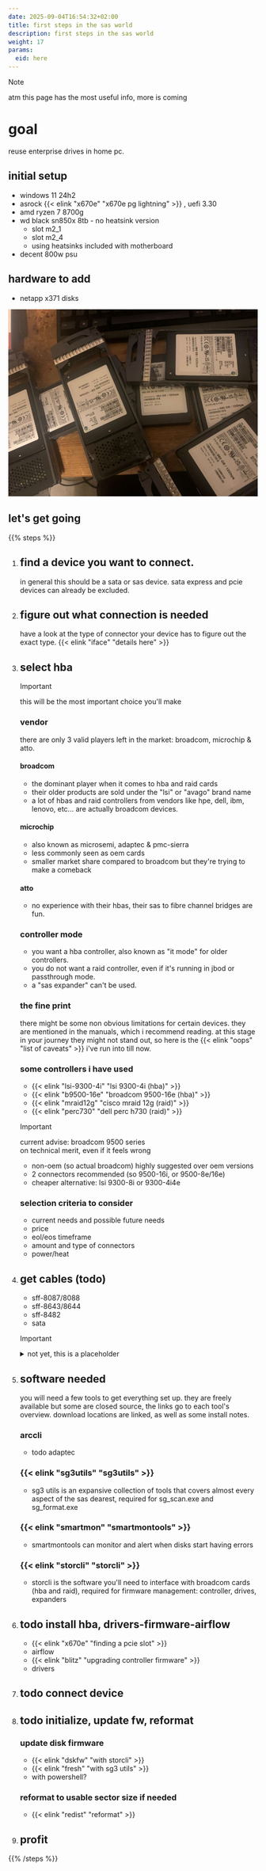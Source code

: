 ```yaml
---
date: 2025-09-04T16:54:32+02:00
title: first steps in the sas world
description: first steps in the sas world
weight: 17
params:
  eid: here
---
```

> [!NOTE]
> atm this page has the most useful info, more is coming

# goal

reuse enterprise drives in home pc.

## initial setup
- windows 11 24h2
- asrock {{< elink "x670e" "x670e pg lightning" >}} , uefi 3.30
- amd ryzen 7 8700g
- wd black sn850x 8tb - no heatsink version
  - slot m2_1
  - slot m2_4
  - using heatsinks included with motherboard
- decent 800w psu

## hardware to add
- netapp x371 disks

![](humblebrag.jpg)

## let's get going

{{% steps %}}
1. ## find a device you want to connect.
    in general this should be a sata or sas device. sata express and pcie devices can already be excluded.

1. ## figure out what connection is needed
    have a look at the type of connector your device has to figure out the exact type. {{< elink "iface" "details here" >}}

1. ## select hba
    > [!IMPORTANT]
    > this will be the most important choice you'll make
    ### vendor
    there are only 3 valid players left in the market: broadcom, microchip & atto.
    #### broadcom
    - the dominant player when it comes to hba and raid cards
    - their older products are sold under the "lsi" or "avago" brand name
    - a lot of hbas and raid controllers from vendors like hpe, dell, ibm, lenovo, etc... are actually broadcom devices.
    #### microchip
    - also known as microsemi, adaptec & pmc-sierra
    - less commonly seen as oem cards
    - smaller market share compared to broadcom but they're trying to make a comeback
    #### atto
    - no experience with their hbas, their sas to fibre channel bridges are fun.
    ### controller mode
    - you want a <span class="att">hba</span> controller, also known as "it mode" for older controllers.
    - you do not want a raid controller, even if it's running in jbod or passthrough mode.
    - a "sas expander" can't be used.
    ### the fine print
    there might be some non obvious limitations for certain devices. they are mentioned in the manuals, which i recommend reading. at this stage in your journey they might not stand out, so here is the {{< elink "oops" "list of caveats" >}} i've run into till now.
    ### some controllers i have used
    - {{< elink "lsi-9300-4i" "lsi 9300-4i (hba)" >}}
    - {{< elink "b9500-16e" "broadcom 9500-16e (hba)" >}}
    - {{< elink "mraid12g" "cisco mraid 12g (raid)" >}}
    - {{< elink "perc730" "dell perc h730 (raid)" >}}
    > [!IMPORTANT]
    > current advise: broadcom 9500 series  
    > on technical merit, even if it feels wrong
    - non-oem (so actual broadcom) highly suggested over oem versions
    - 2 connectors recommended (so 9500-16i, or 9500-8e/16e)
    - cheaper alternative: lsi 9300-8i or 9300-4i4e
    ### selection criteria to consider
    - current needs and possible future needs
    - price
    - eol/eos timeframe
    - amount and type of connectors
    - power/heat
1. ## get cables (todo)
    - sff-8087/8088
    - sff-8643/8644
    - sff-8482
    - sata
    > [!IMPORTANT]
    > <details><summary>not yet, this is a placeholder</summary>that's most of the basics covered, feel free to stay but if you want to play along you'll need a hba</details>

1. ## software needed
   you will need a few tools to get everything set up. they are freely available
   but some are closed source, the links go to each tool's overview.
   download locations are linked, as well as some install notes.

   ### arccli
   - todo adaptec
   ### {{< elink "sg3utils" "sg3utils" >}}
   - sg3 utils is an expansive collection of tools that covers almost every aspect of the sas dearest, required for sg_scan.exe and sg_format.exe
   ### {{< elink "smartmon" "smartmontools" >}}
   - smartmontools can monitor and alert when disks start having errors
   ### {{< elink "storcli" "storcli" >}}
   - storcli is the software you'll need to interface with broadcom cards (hba and raid), required for firmware management: controller, drives, expanders

1. ## todo install hba, drivers-firmware-airflow
    - {{< elink "x670e" "finding a pcie slot" >}}
    - airflow
    - {{< elink "blitz" "upgrading controller firmware" >}}
    - drivers

1. ## todo connect device

1. ## todo initialize, update fw, reformat

   ### update disk firmware
   - {{< elink "dskfw" "with storcli" >}}
   - {{< elink "fresh" "with sg3 utils" >}}
   - with powershell?
   ### reformat to usable sector size if needed
   - {{< elink "redist" "reformat" >}}

1. ## profit


{{% /steps %}}
